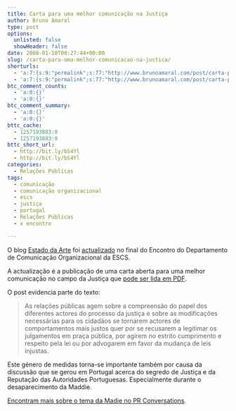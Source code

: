 ```yaml
---
title: Carta para uma melhor comunicação na Justiça
author: Bruno Amaral
type: post
options:
  unlisted: false
  showHeader: false
date: 2008-01-18T00:27:44+00:00
slug: /carta-para-uma-melhor-comunicacao-na-justica/
shorturls:
  - 'a:7:{s:9:"permalink";s:77:"http://www.brunoamaral.com/post/carta-para-uma-melhor-comunicacao-na-justica/";s:7:"tinyurl";s:25:"http://tinyurl.com/c8wcxu";s:4:"isgd";s:17:"http://is.gd/pI5j";s:5:"bitly";s:20:"http://bit.ly/12H4Dv";s:5:"snipr";s:22:"http://snipr.com/evhaa";s:5:"snurl";s:22:"http://snurl.com/evhaa";s:7:"snipurl";s:24:"http://snipurl.com/evhaa";}'
  - 'a:7:{s:9:"permalink";s:77:"http://www.brunoamaral.com/post/carta-para-uma-melhor-comunicacao-na-justica/";s:7:"tinyurl";s:25:"http://tinyurl.com/c8wcxu";s:4:"isgd";s:17:"http://is.gd/pI5j";s:5:"bitly";s:20:"http://bit.ly/12H4Dv";s:5:"snipr";s:22:"http://snipr.com/evhaa";s:5:"snurl";s:22:"http://snurl.com/evhaa";s:7:"snipurl";s:24:"http://snipurl.com/evhaa";}'
btc_comment_counts:
  - 'a:0:{}'
  - 'a:0:{}'
btc_comment_summary:
  - 'a:0:{}'
  - 'a:0:{}'
bttc_cache:
  - 1257193883:0
  - 1257193883:0
bttc_short_url:
  - http://bit.ly/bS4Yl
  - http://bit.ly/bS4Yl
categories:
  - Relações Públicas
tags:
  - comunicação
  - comunicação organizacional
  - escs
  - justiça
  - portugal
  - Relações Públicas
  - x encontro

---
```

O blog [Estado da Arte][1] foi [actualizado][2] no final do Encontro do Departamento de Comunicação Organizacional da ESCS.

A actualização é a publicação de uma carta aberta para uma melhor comunicação no campo da Justiça que [pode ser lida em PDF][3].

O post evidencia parte do texto:

> As relações públicas agem sobre a compreensão do papel dos diferentes actores do processo da justiça e sobre as modificações necessárias para os cidadãos se tornarem actores de comportamentos mais justos quer por se recusarem a legitimar os julgamentos em praça pública, por agirem no estrito cumprimento e respeito pela lei ou por advogarem em favor da mudança de leis injustas.

Este género de medidas torna-se importante também por causa da discussão que se gerou em Portugal acerca do segredo de Justiça e da Reputação das Autoridades Portuguesas. Especialmente durante o desaparecimento da Maddie.

[Encontram mais sobre o tema da Madie no PR Conversations][4].

 [1]: http://rp_oestadodaarte.blogs.sapo.pt/
 [2]: http://rp_oestadodaarte.blogs.sapo.pt/4510.html
 [3]: http://h1.ripway.com/ericanrodrigues/carta_comunicacao.pdf
 [4]: http://www.prconversations.com/?p=333
